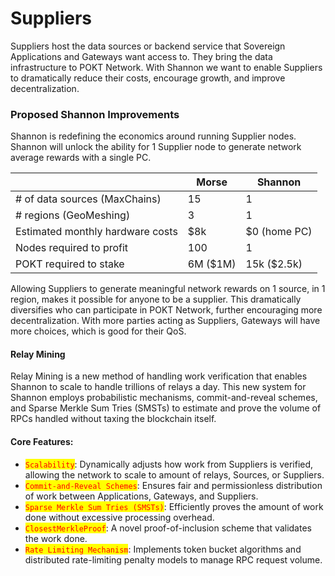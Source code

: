 # Suppliers

Suppliers host the data sources or backend service that Sovereign Applications and Gateways want access to. They bring the data infrastructure to POKT Network. With Shannon we want to enable Suppliers to dramatically reduce their costs, encourage growth, and improve decentralization.

### Proposed Shannon Improvements

Shannon is redefining the economics around running Supplier nodes. Shannon will unlock the ability for 1 Supplier node to generate network average rewards with a single PC.

|                                  | Morse    | Shannon      |
| -------------------------------- | -------- | ------------ |
| # of data sources (MaxChains)    | 15       | 1            |
| # regions (GeoMeshing)           | 3        | 1            |
| Estimated monthly hardware costs | $8k      | $0 (home PC) |
| Nodes required to profit         | 100      | 1            |
| POKT required to stake           | 6M ($1M) | 15k ($2.5k)  |

Allowing Suppliers to generate meaningful network rewards on 1 source, in 1 region, makes it possible for anyone to be a supplier. This dramatically diversifies who can participate in POKT Network, further encouraging more decentralization. With more parties acting as Suppliers, Gateways will have more choices, which is good for their QoS.

#### Relay Mining

Relay Mining is a new method of handling work verification that enables Shannon to scale to handle trillions of relays a day. This new system for Shannon employs probabilistic mechanisms, commit-and-reveal schemes, and Sparse Merkle Sum Tries (SMSTs) to estimate and prove the volume of RPCs handled without taxing the blockchain itself.

#### Core Features:

* <mark style="color:red;">`Scalability`</mark>: Dynamically adjusts how work from Suppliers is verified, allowing the network to scale to amount of relays, Sources, or Suppliers.
* <mark style="color:red;">`Commit-and-Reveal Schemes`</mark>: Ensures fair and permissionless distribution of work between Applications, Gateways, and Suppliers.
* <mark style="color:red;">`Sparse Merkle Sum Tries (SMSTs)`</mark>: Efficiently proves the amount of work done without excessive processing overhead.
* <mark style="color:red;">`ClosestMerkleProof`</mark>: A novel proof-of-inclusion scheme that validates the work done.
* <mark style="color:red;">`Rate Limiting Mechanism`</mark>: Implements token bucket algorithms and distributed rate-limiting penalty models to manage RPC request volume.
